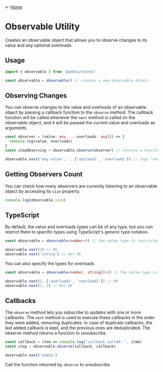 &larr; [Home](../../../README.md)

# Observable Utility

Creates an observable object that allows you to observe changes to its value and any optional overloads.

## Usage

```ts
import { observable } from '@yobta/stores'

const observable = observable() // creates a new observable object
```

## Observing Changes

You can observe changes to the value and overloads of an observable object by passing a callback function to the `observe` method. The callback function will be called whenever the `next` method is called on the observable object, and it will be passed the current value and overloads as arguments.

```ts
const observer = (value: any, ...overloads: any[]) => {
  console.log(value, overloads)
}
const stopObserving = observable.observe(observer) // returns a function to stop observing

observable.next('any value', ...['optional', 'overloads']) // logs "any value", ["optional", "overloads"]
```

## Getting Observers Count

You can check how many observers are currently listening to an observable object by accessing its `size` property.

```ts
console.log(observable.size)
```

## TypeScript

By default, the value and overloads types can be of any type, but you can restrict them to specific types using TypeScript's generic type notation.

```ts
const observable = observable<number>() // the value type is restricted to number

observable.next(1) // OK
observable.next('string') // Not OK
```

You can also specify the types for overloads

```ts
const observable = observable<number, string[]>() // The value type is number and overloads type is array of strings

observable.next(1, ['overload1', 'overload2']) // OK
observable.next(1, 2) // Not OK
```

## Callbacks

The `observe` method lets you subscribe to updates with one or more callbacks. The `next` method is used to execute these callbacks in the order they were added, removing duplicates. In case of duplicate callbacks, the last added callback is kept, and the previous ones are deduplicated. The observe method returns a function to unsubscribe.

```js
const callback = item => console.log('callback called: ', item)
const stop = observable.observe(callback, callback)

observable.next('yobta')
```

Call the function returned by `observe` to unsubscribe.
